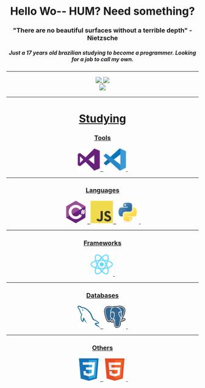 <div align="center">

# Hello Wo-- HUM? Need something?

### "There are no beautiful surfaces without a terrible depth" - Nietzsche

##### Just a 17 years old brazilian studying to become a programmer. Looking for a job to call my own. 	

---

</div>
<div align="center">

  <a href="https://github.com/MaiconGiehl">
    <img height="180em" src="https://github-readme-stats.vercel.app/api?username=MaiconGiehl&show_icons=true&theme=midnight-purple&include_all_commits=true&count_private=true"/>
    <img height="180em" src="https://github-readme-stats.vercel.app/api/top-langs/?username=MaiconGiehl&layout=compact&langs_count-16&theme=midnight-purple"/>
</div>

<div align="center">
   <img height="210em" src="https://github-readme-streak-stats.herokuapp.com/?user=MaiconGiehl&theme=highcontrast"/>
</div>

---

<div align="center">
 
 # Studying
  
  ### Tools
  <img src="https://github.com/devicons/devicon/blob/master/icons/visualstudio/visualstudio-plain.svg" height="60" width="60" height="40"/>&nbsp;
  <img src="https://github.com/devicons/devicon/blob/master/icons/vscode/vscode-original.svg" width="60" height="60"/>&nbsp;

---

  ### Languages
  <img src="https://github.com/devicons/devicon/blob/master/icons/csharp/csharp-original.svg" height="60" width="60"/>&nbsp;
  <img src="https://github.com/devicons/devicon/blob/master/icons/javascript/javascript-original.svg" height="60" width="60" height="40"/>&nbsp;
  <img src="https://github.com/devicons/devicon/blob/master/icons/python/python-original.svg" height="60" width="60"/>&nbsp;

---

  ### Frameworks
  <img src="https://github.com/devicons/devicon/blob/master/icons/react/react-original.svg" height="60" width="60"/>&nbsp;

---

  ### Databases
  <img src="https://github.com/devicons/devicon/blob/master/icons/mysql/mysql-original.svg" height="60" width="60"/>&nbsp;
  <img src="https://github.com/devicons/devicon/blob/master/icons/postgresql/postgresql-original.svg" height="60" width="60"/>&nbsp;
  
---

  ### Others
  <img src="https://github.com/devicons/devicon/blob/master/icons/css3/css3-original.svg" width="60" height="60"/>&nbsp;
  <img src="https://github.com/devicons/devicon/blob/master/icons/html5/html5-original.svg" width="60" height="60"/>&nbsp;
  
</div>
